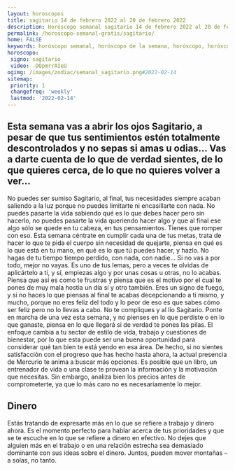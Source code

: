 ```yaml
---
layout: horoscopos
title: sagitario 14 de febrero 2022 al 20 de febrero 2022 
description: Horóscopo semanal sagitario 14 de febrero 2022 al 20 de febrero 2022. Esta semana vas a abrir los ojos Sagitario, a pesar de que tus sentimientos estén totalmente descontrolados y no sepas si amas u odias… Vas a darte cuenta de lo que de verdad sientes, de lo que quieres cerca, de lo que no quieres volver a ver…
permalink: /horoscopo-semanal-gratis/sagitario/
home: FALSE
keywords: horóscopo semanal, horóscopo de la semana, horóscopo, horóscopo gratis,horóscopos, horóscopo esperanza gracia, horoscopos sagitario la semana, horóscopos gratis, Tarot, Astrologia, Zodíaco, sagitario, horoscopo gratis, semanal
horoscopo:
 signo: sagitario
 video: -DQpmrrAIeU
ogimg: /images/zodiac/semanal_sagitario.png#2022-02-14
sitemap:
 priority: 1
 changefreq: 'weekly'
 lastmod: '2022-02-14'
---
```




## Esta semana vas a abrir los ojos Sagitario, a pesar de que tus sentimientos estén totalmente descontrolados y no sepas si amas u odias… Vas a darte cuenta de lo que de verdad sientes, de lo que quieres cerca, de lo que no quieres volver a ver…

No puedes ser sumiso Sagitario, al final, tus necesidades siempre acaban saliendo a la luz porque no puedes limitarte ni encasillarte con nada. No puedes pasarte la vida sabiendo qué es lo que debes hacer pero sin hacerlo, no puedes pasarte la vida queriendo hacer algo y que al final ese algo sólo se quede en tu cabeza, en tus pensamientos. Tienes que romper con eso. Esta semana céntrate en cumplir cada una de tus metas, trata de hacer lo que te pida el cuerpo sin necesidad de quejarte, piensa en qué es lo que está en tu mano, en qué es lo que tú puedes hacer, y hazlo. No hagas de tu tiempo tiempo perdido, con nada, con nadie… Si no vas a por todo, mejor no vayas. Es uno de tus lemas, pero a veces te olvidas de aplicártelo a ti, y sí, empiezas algo y por unas cosas u otras, no lo acabas. Piensa que así es como te frustras y piensa que es el motivo por el cual te pones de muy mala hostia un día sí y otro también. Eres un signo de fuego, y si no haces lo que piensas al final te acabas decepcionando a ti mismo, y mucho, porque no eres feliz del todo y lo peor de eso es que sabes cómo ser feliz pero no lo llevas a cabo. No te compliques y al lío Sagitario. Ponte en marcha de una vez esta semana, y no pienses en lo que perdiste o en lo que ganaste, piensa en lo que llegará si de verdad te pones las pilas.
El enfoque cambia a tu sector de estilo de vida, trabajo y cuestiones de bienestar, por lo que esta puede ser una buena oportunidad para considerar qué tan bien te está yendo en esa área. De hecho, si no sientes satisfacción con el progreso que has hecho hasta ahora, la actual presencia de Mercurio te anima a buscar más opciones. Es posible que un libro, un entrenador de vida o una clase te provean la información y la motivación que necesitas. Sin embargo, analiza bien los precios antes de comprometerte, ya que lo más caro no es necesariamente lo mejor.

## Dinero

Estás tratando de expresarte más en lo que se refiere a trabajo y dinero ahora. Es el momento perfecto para hablar acerca de tus prioridades y que se te escuche en lo que se refiere a dinero en efectivo. No dejes que alguien más en el trabajo o en una relación estrecha sea demasiado dominante con sus ideas sobre el dinero. Juntos, pueden mover montañas – a solas, no tanto.